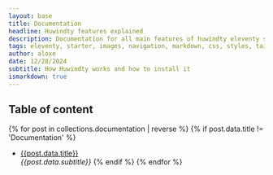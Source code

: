 ```yaml
---
layout: base
title: Documentation
headline: Huwindty features explained
description: Documentation for all main features of huwindty eleventy starter
tags: eleventy, starter, images, navigation, markdown, css, styles, tailwind, sveltia, cms, github, pipeline
author: aloxe
date: 12/28/2024
subtitle: How Huwindty works and how to install it
ismarkdown: true
---
```

## Table of content

{% for post in collections.documentation | reverse %}
  {% if post.data.title != 'Documentation' %}
 - [{{post.data.title}}]({{post.url}})  
 *{{post.data.subtitle}}*
  {% endif %}
{% endfor %}
